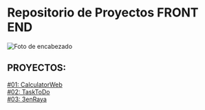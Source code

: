 # Repositorio de Proyectos FRONT END

![Foto de encabezado](https://media.istockphoto.com/id/1167600197/es/vector/concepto-de-banner-web-de-desarrollo-front-end.jpg?s=170667a&w=0&k=20&c=bi71QKeiRl2sIh8T7Fg0LhC3_bVtZ3vkt8v4XaReyU4=)
 
## PROYECTOS:
[#01: CalculatorWeb](CalculatorWeb) <br>
[#02: TaskToDo](TaskToDo) <br>
[#03: 3enRaya](TresEnRaya) 

